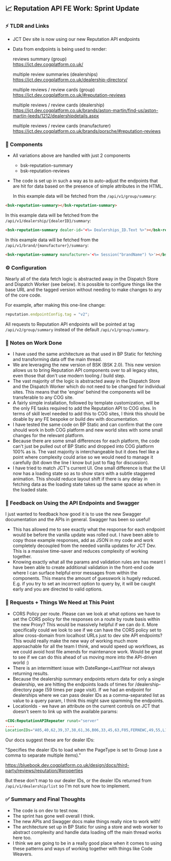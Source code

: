 ## 📈 Reputation API FE Work: Sprint Update

### ⚡ TLDR and Links

- JCT Dev site is now using our new Reputation API endpoints
- Data from endpoints is being used to render: 
  
  reviews summary (group)  
  https://jct.dev.cogplatform.co.uk/
  
  multiple review summaries (dealerships)  
  https://jct.dev.cogplatform.co.uk/dealership-directory/
  
  multiple reviews / review cards (group)  
  https://jct.dev.cogplatform.co.uk/#reputation-reviews
  
  multiple reviews / review cards (dealership)  
https://jct.dev.cogplatform.co.uk/brands/aston-martin/find-us/aston-martin-leeds/1212/dealershipdetails.aspx
  
  multiple reviews / review cards (manufacturer)  
https://jct.dev.cogplatform.co.uk/brands/porsche/#reputation-reviews

### 🧩 Components

- All variations above are handled with just 2 components
	- bsk-reputation-summary
	- bsk-reputation-reviews
	  
- The code is set up in such a way as to auto-adjust the endpoints that are hit for data based on the presence of simple attributes in the HTML. 
  
  In this example data will be fetched from the `/api/v1/group/summary`:

```html
<bsk-reputation-summary></bsk-reputation-summary>
```

In this example data will be fetched from the `/api/v1/dealership/{dealerID}/summary`:

```html
<bsk-reputation-summary dealer-id="<%= Dealerships_ID.Text %>"></bsk-reputation-summary>
```

In this example data will be fetched from the `/api/v1/brand/{manufacturer}/summary`:

```html
<bsk-reputation-summary manufacturer='<%= Session("brandName") %>'></bsk-reputation-summary>
```

### ⚙️ Configuration

Nearly all of the data fetch logic is abstracted away in the Dispatch Store and Dispatch Worker (see below). It is possible to configure things like the base URL and the tagged version without needing to make changes to any of the core code.

For example, after making this one-line change:

```javascript
reputation.endpointConfig.tag = "v2";
```

All requests to Reputation API endpoints will be pointed at tag `/api/v2/group/summary` instead of the default `/api/v1/group/summary`.

### 📝 Notes on Work Done

- I have used the same architecture as that used in BP Static for fetching and transforming data off the main thread.
- We are leveraging the new version of BSK (BSK 2.0). This new version allows us to bring Reputation API components over to all legacy sites, even those that don't use modern tooling / build step.
- The vast majority of the logic is abstracted away in the Dispatch Store and the Dispatch Worker which do not need to be changed for individual sites. This means that the 'engine' behind the components will be transferable to any COG site.
- A fairly simple installation, followed by template customization, will be the only FE tasks required to add the Reputation API to COG sites. In terms of skill level needed to add this to COG sites, I think this should be doable by any FE bespoke or build dev with documentation.
- I have tested the same code on BP Static and can confirm that the core should work in both COG platform and new world sites with some small changes for the relevant platform.
- Because there are some small differences for each platform, the code can't just be pulled out of BP Static and dropped into COG platform 100% as is. The vast majority is interchangeable but it does feel like a point where complexity could arise so we would need to manage it carefully (bit down the line I know but just to flag for discussion).
- I have tried to match JCT's current UI. One small difference is that the UI now has a loading state so as to show stars with a subtle staggered animation. This should reduce layout shift if there is any delay in fetching data as the loading state takes up the same space as when in the loaded state.

### 🙌 Feedback on Using the API Endpoints and Swagger

I just wanted to feedback how good it is to use the new Swagger documentation and the APIs in general. Swagger has been so useful!

- This has allowed me to see exactly what the response for each endpoint would be before the vanilla update was rolled out. I have been able to copy those example responses, add as JSON in my code and work completely decoupled from the needed vanilla updates for JCT Dev. This is a massive time-saver and reduces complexity of working together.
- Knowing exactly what all the params and validation rules are has meant I have been able to create additional validation in the front-end code where I can surface helpful error messages from within the components. This means the amount of guesswork is hugely reduced. E.g. if you try to set an incorrect option to query by, it will be caught early and you are directed to valid options.

### 🙏 Requests + Things We Need at This Point

- CORS Policy per route. Please can we look at what options we have to set the CORS policy for the responses on a route by route basis within the new Proxy? This would be massively helpful if we can do it. More specifically could we look to see if we can have the CORS policy set to allow cross-domain from localhost URLs just to dev site API endpoints? This would really make the new way of working much more approachable for all the team I think, and would speed up workflows, as we could avoid host file amends for maintenance work. Would be great to see if we can do this ahead of us moving more into the API-driven world :)
- There is an intermittent issue with DateRange=Last1Year not always returning results.
- Because the dealership summary endpoints return data for only a single dealership, we are hitting the endpoints loads of times for /dealership-directory page (59 times per page visit). If we had an endpoint for dealerships where we can pass dealer IDs as a comma-separated list as value to a query param, I think this might save spamming the endpoints.
- LocationIds - we have an attribute on the current controls on JCT that doesn't seem to link up with the available params:

```html
<COG:ReputationAPIRepeater runat="server"
....
LocationIDs="A05,40,62,39,37,38,61,36,B06,33,45,63,F05,FERNEWC,49,55,L19,M05,24,20,8,9,50,7,51,G16,25,28,30,12,17,53,RR1,34,45,63,7,51,22,32,11,23,69,66,26,18" />  
```

Our docs suggest these are for dealer IDs:

"Specifies the dealer IDs to load when the PageType is set to Group (use a comma to separate multiple items)."

https://bluebook.dev.cogplatform.co.uk/design/docs/third-party/reviews/reputation/#properties

But these don't map to our dealer IDs, or the dealer IDs returned from `/api/v1/dealership/list` so I'm not sure how to implement.

### ✅ Summary and Final Thoughts

- The code is on dev to test now.
- The sprint has gone well overall I think.
- The new APIs and Swagger docs make things really nice to work with!
- The architecture set up in BP Static for using a store and web worker to abstract complexity and handle data loading off the main thread works here too.
- I think we are going to be in a really good place when it comes to using these patterns and ways of working together with things like Code Weavers.

